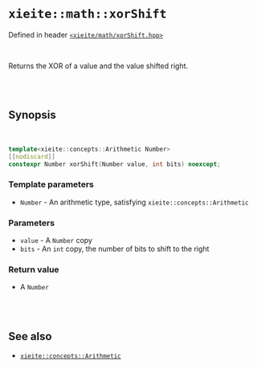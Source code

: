 # `xieite::math::xorShift`
Defined in header [`<xieite/math/xorShift.hpp>`](../../include/xieite/math/xorShift.hpp)

<br/>

Returns the XOR of a value and the value shifted right.

<br/><br/>

## Synopsis

<br/>

```cpp
template<xieite::concepts::Arithmetic Number>
[[nodiscard]]
constexpr Number xorShift(Number value, int bits) noexcept;
```
### Template parameters
- `Number` - An arithmetic type, satisfying `xieite::concepts::Arithmetic`
### Parameters
- `value` - A `Number` copy
- `bits` - An `int` copy, the number of bits to shift to the right
### Return value
- A `Number`

<br/><br/>

## See also
- [`xieite::concepts::Arithmetic`](../../docs/concepts/Arithmetic.md)
